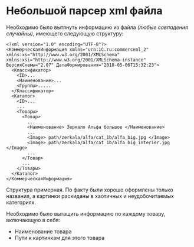 # Небольшой парсер xml файла

Необходимо было вытянуть информацию из файла *(любые совпадения случайны)*, имеющего следующую структуру:

    <?xml version="1.0" encoding="UTF-8"?>
    <КоммерческаяИнформация xmlns="urn:1C.ru:commerceml_2" xmlns:xs="http://www.w3.org/2001/XMLSchema" xmlns:xsi="http://www.w3.org/2001/XMLSchema-instance" ВерсияСхемы="2.07" ДатаФормирования="2018-05-06T15:32:23">
      <Классификатор>
        <ID>...
        <Наименование>...
        <Группы>.....
      </Классификатор>
      <Каталог>
        <ID>...
        ...
        <Товары>
          <Товар>
            ...
            <Наименование> Зеркало Альфа большое </Наименование>
            ...
            <Image> path/zerkala/alfa/cat_1b/alfa_big.jpg </Image>
            <Image> path/zerkala/alfa/cat_1b/alfa_big_interier.jpg </Image>
            ...
          </Товар>
          ...
        </Товары>
      </Каталог>
    </КоммерческаяИнформация>
      
      
      
Структура примерная. По факту были хорошо оформлены только названия, а картинки раскиданы в хаотичных и неудобочитаемых категориях.

Необходимо было вытащить информацию по каждому товару, включающую в себя:
* Наименование товара
* Пути к картинкам для этого товара
